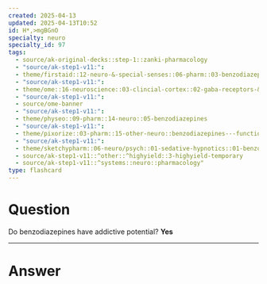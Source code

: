 ```yaml
---
created: 2025-04-13
updated: 2025-04-13T10:52
id: H*,>mgBGnO
specialty: neuro
specialty_id: 97
tags:
  - source/ak-original-decks::step-1::zanki-pharmacology
  - "source/ak-step1-v11:": 
  - theme/firstaid::12-neuro-&-special-senses::06-pharm::03-benzodiazepines
  - "source/ak-step1-v11:": 
  - theme/ome::16-neuroscience::03-clincial-cortex::02-gaba-receptors-&-alcohol
  - "source/ak-step1-v11:": 
  - source/ome-banner
  - "source/ak-step1-v11:": 
  - theme/physeo::09-pharm::14-neuro::05-benzodiazepines
  - "source/ak-step1-v11:": 
  - theme/pixorize::03-pharm::15-other-neuro::benzodiazepines---function
  - "source/ak-step1-v11:": 
  - theme/sketchypharm::06-neuro/psych::01-sedative-hypnotics::01-benzodiazepines,-flumazenil
  - source/ak-step1-v11::^other::^highyield::3-highyield-temporary
  - source/ak-step1-v11::^systems::neuro::pharmacology"
type: flashcard
---
```


# Question
Do benzodiazepines have addictive potential?    **Yes**

---

# Answer
